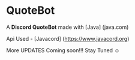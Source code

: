 # QuoteBot
A **Discord QuoteBot** made with [Java] (java.com)

Api Used - [Javacord] (https://www.javacord.org)

More UPDATES Coming soon!!!
Stay Tuned ☺
